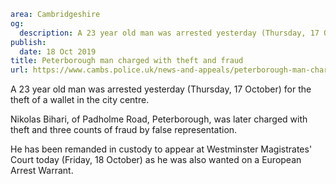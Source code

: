 ```yaml
area: Cambridgeshire
og:
  description: A 23 year old man was arrested yesterday (Thursday, 17 October) for the theft of a wallet in the city centre.
publish:
  date: 18 Oct 2019
title: Peterborough man charged with theft and fraud
url: https://www.cambs.police.uk/news-and-appeals/peterborough-man-charged-with-theft-and-fraud
```

A 23 year old man was arrested yesterday (Thursday, 17 October) for the theft of a wallet in the city centre.

Nikolas Bihari, of Padholme Road, Peterborough, was later charged with theft and three counts of fraud by false representation.

He has been remanded in custody to appear at Westminster Magistrates' Court today (Friday, 18 October) as he was also wanted on a European Arrest Warrant.
